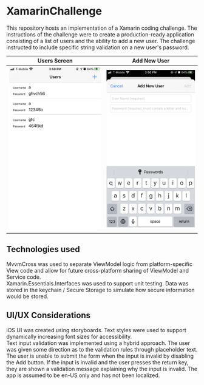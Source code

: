 # XamarinChallenge 

This repository hosts an implementation of a Xamarin coding challenge.  The instructions of the challenge were to create a production-ready application consisting of a list of users and the ability to add a new user.  The challenge instructed to include specific string validation on a new user's password.

| Users Screen | Add New User |
|-|-|
| ![users screenshot](doc/users.png)| ![users screenshot](doc/adduser.png)|

## Technologies used

 MvvmCross was used to separate ViewModel logic from platform-specific View code and allow for future cross-platform sharing of ViewModel and Service code.  
 Xamarin.Essentials.Interfaces was used to support unit testing.
 Data was stored in the keychain / Secure Storage to simulate how secure information would be stored.

 ## UI/UX Considerations

 iOS UI was created using storyboards.  Text styles were used to support dynamically increasing font sizes for accessibility.  
 Text input validation was implemented using a hybrid approach.  The user was given some direction as to the validation rules through placeholder text.  The user is unable to submit the form when the input is invalid  by disabling the Add button.  If the input is invalid and the user presses the return key, they are shown a validation message explaining why the input is invalid.  The app is assumed to be en-US only and has not been localized. 
